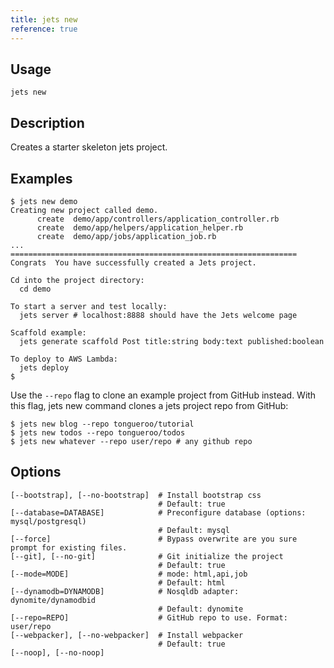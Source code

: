 ```yaml
---
title: jets new
reference: true
---
```


## Usage

    jets new

## Description

Creates a starter skeleton jets project.

## Examples

    $ jets new demo
    Creating new project called demo.
          create  demo/app/controllers/application_controller.rb
          create  demo/app/helpers/application_helper.rb
          create  demo/app/jobs/application_job.rb
    ...
    ================================================================
    Congrats  You have successfully created a Jets project.

    Cd into the project directory:
      cd demo

    To start a server and test locally:
      jets server # localhost:8888 should have the Jets welcome page

    Scaffold example:
      jets generate scaffold Post title:string body:text published:boolean

    To deploy to AWS Lambda:
      jets deploy
    $

Use the `--repo` flag to clone an example project from GitHub instead.  With this flag, jets new command clones a jets project repo from GitHub:

    $ jets new blog --repo tongueroo/tutorial
    $ jets new todos --repo tongueroo/todos
    $ jets new whatever --repo user/repo # any github repo

## Options

```
[--bootstrap], [--no-bootstrap]  # Install bootstrap css
                                 # Default: true
[--database=DATABASE]            # Preconfigure database (options: mysql/postgresql)
                                 # Default: mysql
[--force]                        # Bypass overwrite are you sure prompt for existing files.
[--git], [--no-git]              # Git initialize the project
                                 # Default: true
[--mode=MODE]                    # mode: html,api,job
                                 # Default: html
[--dynamodb=DYNAMODB]            # Nosqldb adapter: dynomite/dynamodbid
                                 # Default: dynomite
[--repo=REPO]                    # GitHub repo to use. Format: user/repo
[--webpacker], [--no-webpacker]  # Install webpacker
                                 # Default: true
[--noop], [--no-noop]            
```

